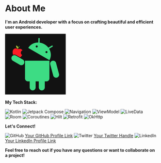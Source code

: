 # About Me

**I'm an Android developer with a focus on crafting beautiful and efficient user experiences.**

<img src="zandroid.png" alt="amir" width="200">

**My Tech Stack:**

<img src="kotlin_logo.png" alt="Kotlin" width="50">
<img src="jetpack_compose_logo.png" alt="Jetpack Compose" width="50">
<img src="navigation_logo.png" alt="Navigation" width="50">
<img src="viewmodel_logo.png" alt="ViewModel" width="50">
<img src="livedata_logo.png" alt="LiveData" width="50">
<img src="room_logo.png" alt="Room" width="50">
<img src="coroutines_logo.png" alt="Coroutines" width="50">
<img src="hilt_logo.png" alt="Hilt" width="50">
<img src="retrofit_logo.png" alt="Retrofit" width="50">
<img src="okhttp_logo.png" alt="OkHttp" width="50">

**Let's Connect!**

<img src="github_logo.png" alt="GitHub" width="30"> [Your GitHub Profile Link](https://github.com/yourusername)
<img src="twitter_logo.png" alt="Twitter" width="30"> [Your Twitter Handle](https://twitter.com/yourhandle)
<img src="linkedin_logo.png" alt="LinkedIn" width="30"> [Your LinkedIn Profile Link](https://www.linkedin.com/in/yourname)

**Feel free to reach out if you have any questions or want to collaborate on a project!**
